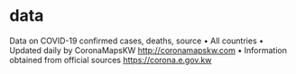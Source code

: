 # data
Data on COVID-19 confirmed cases, deaths, source • All countries • Updated daily by CoronaMapsKW http://coronamapskw.com • Information obtained from official sources https://corona.e.gov.kw
